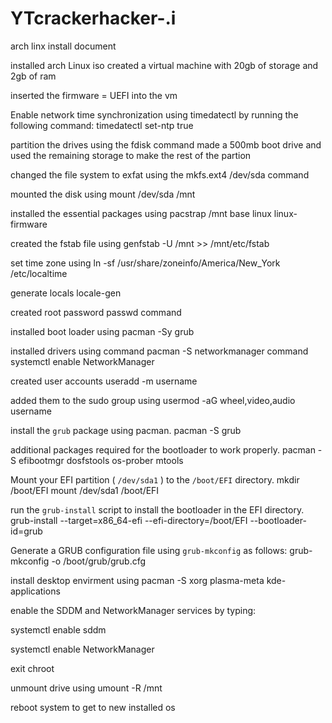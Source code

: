 # YTcrackerhacker-.i
arch linx install document

installed arch Linux iso created a virtual machine with 20gb of storage and 2gb of ram  

inserted the firmware = UEFI into the vm 

Enable network time synchronization using timedatectl by running the following command: timedatectl set-ntp true

partition the drives using the fdisk command made a 500mb boot drive and used the remaining storage to make the rest of the partion 

changed the file system to exfat using the mkfs.ext4 /dev/sda command 

mounted the disk using mount /dev/sda /mnt

installed the essential packages using pacstrap /mnt base linux linux-firmware

created the fstab file using  genfstab -U /mnt >> /mnt/etc/fstab

set time zone using ln -sf /usr/share/zoneinfo/America/New_York /etc/localtime

generate locals locale-gen

created root password passwd command 

installed boot loader using pacman -Sy grub

installed drivers using 
command pacman -S networkmanager 
command systemctl enable NetworkManager 

created user accounts useradd -m username

added them to the sudo group using usermod -aG wheel,video,audio username

install the `grub` package using pacman. pacman -S grub

additional packages required for the bootloader to work properly. pacman -S efibootmgr dosfstools os-prober mtools

Mount your EFI partition ( `/dev/sda1` ) to the `/boot/EFI` directory. mkdir /boot/EFI
mount /dev/sda1 /boot/EFI

run the `grub-install` script to install the bootloader in the EFI directory. grub-install --target=x86_64-efi --efi-directory=/boot/EFI --bootloader-id=grub

Generate a GRUB configuration file using `grub-mkconfig` as follows:
grub-mkconfig -o /boot/grub/grub.cfg

install desktop envirment using pacman -S xorg plasma-meta kde-applications

enable the SDDM and NetworkManager services by typing:

systemctl enable sddm

systemctl enable NetworkManager

exit chroot

unmount drive using umount -R /mnt

reboot system to get to new installed os 

